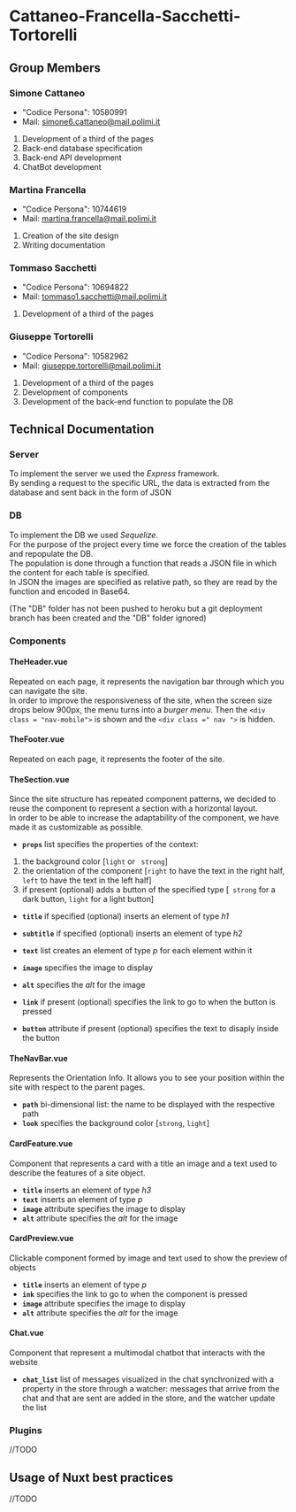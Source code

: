 # Cattaneo-Francella-Sacchetti-Tortorelli

## Group Members

### Simone Cattaneo

- "Codice Persona": 10580991
- Mail: simone6.cattaneo@mail.polimi.it

1. Development of a third of the pages
2. Back-end database specification
3. Back-end API development
4. ChatBot development

### Martina Francella

- "Codice Persona": 10744619
- Mail: martina.francella@mail.polimi.it

1. Creation of the site design
2. Writing documentation

### Tommaso Sacchetti

- "Codice Persona": 10694822
- Mail: tommaso1.sacchetti@mail.polimi.it

1. Development of a third of the pages

### Giuseppe Tortorelli

- "Codice Persona": 10582962
- Mail: giuseppe.tortorelli@mail.polimi.it

1. Development of a third of the pages
2. Development of components
3. Development of the back-end function to populate the DB

## Technical Documentation

### Server

To implement the server we used the _Express_ framework.<br/>
By sending a request to the specific URL, the data is extracted from the database and sent back in the form of JSON

### DB

To implement the DB we used _Sequelize_.<br/>
For the purpose of the project every time we force the creation of the tables and repopulate the DB.<br/>
The population is done through a function that reads a JSON file in which the content for each table is specified. <br/> In JSON the images are specified as relative path, so they are read by the function and encoded in Base64.

(The "DB" folder has not been pushed to heroku but a git deployment branch has been created and the "DB" folder ignored)

### Components

#### **TheHeader.vue**

Repeated on each page, it represents the navigation bar through which you can navigate the site. <br/>
In order to improve the responsiveness of the site, when the screen size drops below 900px, the menu turns into a _burger menu_. Then the `<div class = "nav-mobile">` is shown and the `<div class =" nav ">` is hidden.

#### **TheFooter.vue**

Repeated on each page, it represents the footer of the site.

#### **TheSection.vue**

Since the site structure has repeated component patterns, we decided to reuse the component to represent a section with a horizontal layout. <br/>
In order to be able to increase the adaptability of the component, we have made it as customizable as possible.

- **`props`** list specifies the properties of the context:

1. the background color [```light``` or ``` strong```]
2. the orientation of the component [```right``` to have the text in the right half, ```left``` to have the text in the left half]
3. if present (optional) adds a button of the specified type [``` strong``` for a dark button, ```light``` for a light button]

- **`title`** if specified (optional) inserts an element of type _h1_

- **`subtitle`** if specified (optional) inserts an element of type _h2_

- **`text`** list creates an element of type _p_ for each element within it

- **`image`** specifies the image to display

- **`alt`** specifies the _alt_ for the image

- **`link`** if present (optional) specifies the link to go to when the button is pressed

- **`button`** attribute if present (optional) specifies the text to disaply inside the button

#### **TheNavBar.vue**

Represents the Orientation Info. It allows you to see your position within the site with respect to the parent pages.

- **`path`** bi-dimensional list: the name to be displayed with the respective path
- **`look`** specifies the background color [```strong```, ```light```]

#### **CardFeature.vue**

Component that represents a card with a title an image and a text used to describe the features of a site object.

- **`title`** inserts an element of type _h3_
- **`text`** inserts an element of type _p_
- **`image`** attribute specifies the image to display
- **`alt`** attribute specifies the _alt_ for the image

#### **CardPreview.vue**

Clickable component formed by image and text used to show the preview of objects

- **`title`** inserts an element of type _p_
- **`ink`** specifies the link to go to when the component is pressed
- **`image`** attribute specifies the image to display
- **`alt`** attribute specifies the _alt_ for the image

#### **Chat.vue**

Component that represent a multimodal chatbot that interacts with the website


- **`chat_list`** list of messages visualized in the chat synchronized with a property in the store through a watcher: messages that arrive from the chat and that are sent are added in the store, and the watcher update the list


### Plugins

//TODO

## Usage of Nuxt best practices

//TODO
